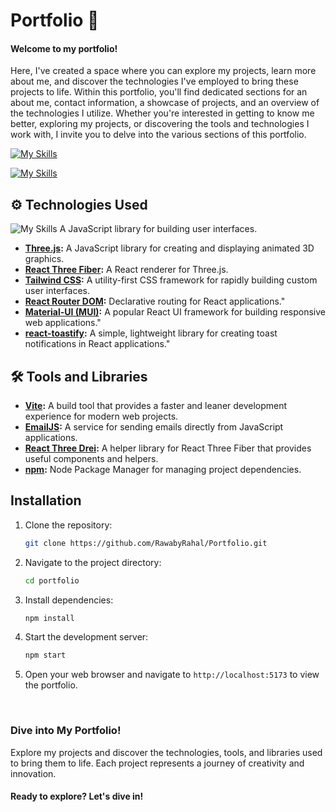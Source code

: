 # Portfolio 🌌

#### Welcome to my portfolio!

Here, I've created a space where you can explore my projects, learn more about me, and discover the technologies I've employed to bring these projects to life. Within this portfolio, you'll find dedicated sections for an about me, contact information, a showcase of projects, and an overview of the technologies I utilize. Whether you're interested in getting to know me better, exploring my projects, or discovering the tools and technologies I work with, I invite you to delve into the various sections of this portfolio.

[![My Skills](https://skillicons.dev/icons?i=aws,gcp,azure,react,vue,flutter&perline=1)](https://skillicons.dev)

[![My Skills](https://skillicons.dev/icons?i=react)](https://reactjs.org/)

## ⚙️ Technologies Used

![My Skills](https://skillicons.dev/icons?i=react) A JavaScript library for building user interfaces.
- **[Three.js](https://threejs.org/):** A JavaScript library for creating and displaying animated 3D graphics.
- **[React Three Fiber](https://github.com/pmndrs/react-three-fiber):** A React renderer for Three.js.
- **[Tailwind CSS](https://tailwindcss.com/):** A utility-first CSS framework for rapidly building custom user interfaces.
- **[React Router DOM](https://reactrouter.com/):** Declarative routing for React applications."
- **[Material-UI (MUI)](https://mui.com/):** A popular React UI framework for building responsive web applications."
- **[react-toastify](https://github.com/fkhadra/react-toastify):** A simple, lightweight library for creating toast notifications in React applications."

## 🛠️ Tools and Libraries
- **[Vite](https://vitejs.dev/):** A build tool that provides a faster and leaner development experience for modern web projects.
- **[EmailJS](https://www.emailjs.com/):** A service for sending emails directly from JavaScript applications.
- **[React Three Drei](https://github.com/pmndrs/drei):** A helper library for React Three Fiber that provides useful components and helpers.
- **[npm](https://www.npmjs.com/):** Node Package Manager for managing project dependencies.

## Installation

1. Clone the repository:

   ```bash
   git clone https://github.com/RawabyRahal/Portfolio.git

2. Navigate to the project directory:
   ```bash
   cd portfolio

3. Install dependencies:
   ```bash
   npm install

4. Start the development server:
   ```bash
   npm start
5. Open your web browser and navigate to `http://localhost:5173` to view the portfolio.

<br>

### Dive into My Portfolio!

Explore my projects and discover the technologies, tools, and libraries used to bring them to life. Each project represents a journey of creativity and innovation.
#### Ready to explore? Let's dive in!

